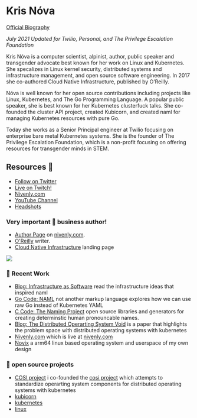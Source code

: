 # Kris Nóva

[Official Biography](https://nivenly.com/bio)

_July 2021 Updated for Twilio, Personal, and The Privilege Escalation Foundation_

Kris Nóva is a computer scientist, alpinist, author, public speaker and transgender advocate best known for her work on Linux and Kubernetes. She specalizes in Linux kernel security, distributed systems and infrastructure management, and open source software engineering. In 2017 she co-authored Cloud Native Infrastructure, published by O’Reilly.

Nóva is well known for her open source contributions including projects like Linux, Kubernetes, and The Go Programming Language. A popular public speaker, she is best known for her Kubernetes clusterfuck talks. She co-founded the cluster API project, created Kubicorn, and created naml for managing Kubernetes resources with pure Go.

Today she works as a Senior Principal engineer at Twilio focusing on enterprise bare metal Kubernetes systems. She is the founder of The Privilege Escalation Foundation, which is a non-profit focusing on offering resources for transgender minds in STEM.
 
 ## Resources 📘
 
  - [Follow on Twitter](https://twitter.com/krisnova)
  - [Live on Twitch!](https://twitch.tv/krisnova)
  - [Nivenly.com](https://nivenly.com)
  - [YouTube Channel](https://www.youtube.com/channel/UCRvH2UexTzcbZRwCS6OxJ3w)
  - [Headshots](https://github.com/kris-nova/nivenly.com/tree/main/static/assets/logo)
 

### Very important 💼 business author!

 - [Author Page](https://nivenly.com/author) on [nivenly.com](https://nivenly.com/author).
 - [O'Reilly](https://www.oreilly.com/people/kris-nova/) writer.
 - [Cloud Native Infrastructure](https://cnibook.info) landing page
 
 ![](https://www.cnibook.info/img/cnibook_cover_small.png)

### 💬 Recent Work

 - [Blog: Infrastructure as Software](https://nivenly.com/lib/2021-06-13-ias) read the infrastructure ideas that inspired naml
 - [Go Code: NAML](https://github.com/kris-nova/naml) not another markup language explores how we can use raw Go instead of Kubernetes YAML
 - [C Code: The Naming Project](https://github.com/the-naming-project/the-naming-project) open source libraries and generators for creating determinstic human pronouncable names.
 - [Blog: The Distributed Operarting System Void](https://nivenly.com/lib/2021-04-02-operating-system-interface/) is a paper that highlights the problem space with distributed operating systems with kubernetes
 - [Nivenly.com](https://github.com/kris-nova/nivenly.com) which is live at [nivenly.com](https://nivenly.com)
 - [Novix](https://github.com/kris-nova/novix) a arm64 linux based operating system and userspace of my own design

### 🔭 open source projects

 - [COSI project](https://github.com/cosi-project/community) i co-founded the [cosi project](https://github.com/cosi-project/community) which attempts to standardize operarting system components for distributed operating systems with kubernetes
 - [kubicorn](https://github.com/kubicorn)
 - [kubernetes](https://github.com/kubernetes/kubernetes)
 - [linux](https://github.com/kris-nova/linux)
